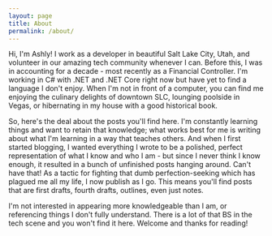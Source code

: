 ```yaml
---
layout: page
title: About
permalink: /about/
---
```


Hi, I'm Ashly!
I work as a developer in beautiful Salt Lake City, Utah, and volunteer in our amazing tech community whenever I can. Before this, I was in accounting for a decade - most recently as a Financial Controller. I'm working in C# with .NET and .NET Core right now but have yet to find a language I don't enjoy. When I'm not in front of a computer, you can find me enjoying the culinary delights of downtown SLC, lounging poolside in Vegas, or hibernating in my house with a good historical book.

So, here's the deal about the posts you'll find here. I'm constantly learning things and want to retain that knowledge; what works best for me is writing about what I'm learning in a way that teaches others. And when I first started blogging, I wanted everything I wrote to be a polished, perfect representation of what I know and who I am - but since I never think I know enough, it resulted in a bunch of unfinished posts hanging around. Can't have that! As a tactic for fighting that dumb perfection-seeking which has plagued me all my life, I now publish as I go. This means you'll find posts that are first drafts, fourth drafts, outlines, even just notes. 

I'm not interested in appearing more knowledgeable than I am, or referencing things I don't fully understand. There is a lot of that BS in the tech scene and you won't find it here. Welcome and thanks for reading!
